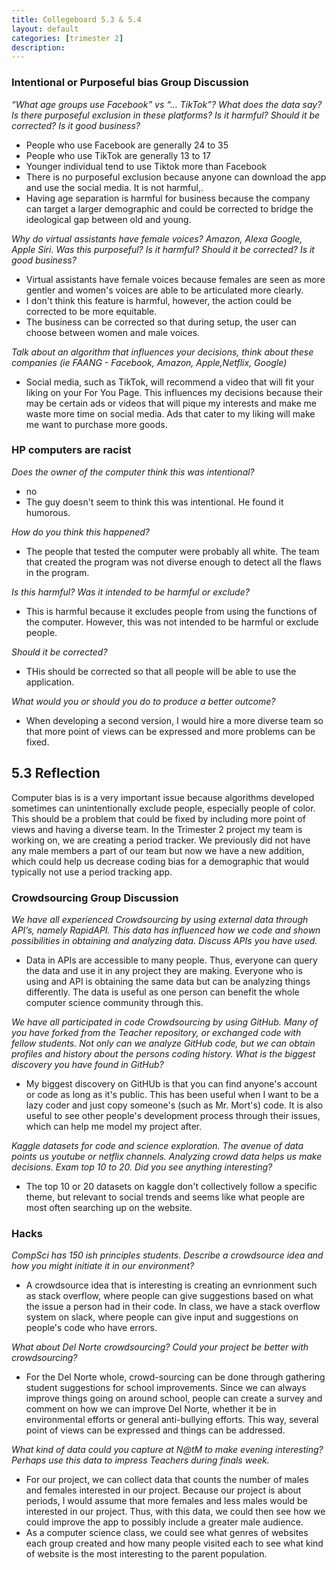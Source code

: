 ```yaml
---
title: Collegeboard 5.3 & 5.4
layout: default
categories: [trimester 2]
description: 
---
```


### Intentional or Purposeful bias Group Discussion

*“What age groups use Facebook” vs “… TikTok”? What does the data say? Is there purposeful exclusion in these platforms? Is it harmful? Should it be corrected? Is it good business?*

- People who use Facebook are generally 24 to 35
- People who use TikTok are generally 13 to 17
- Younger individual tend to use Tiktok more than Facebook
- There is no purposeful exclusion because anyone can download the app and use the social media. It is not harmful,.
- Having age separation is harmful for business because the company can target a larger demographic and could be corrected to bridge the ideological gap between old and young.

*Why do virtual assistants have female voices? Amazon, Alexa Google, Apple Siri. Was this purposeful? Is it harmful? Should it be corrected? Is it good business?*

- Virtual assistants have female voices because females are seen as more gentler and women's voices are able to be articulated more clearly.
- I don't think this feature is harmful, however, the action could be corrected to be more equitable.
- The business can be corrected so that during setup, the user can choose between women and male voices. 

*Talk about an algorithm that influences your decisions, think about these companies (ie FAANG - Facebook, Amazon, Apple,Netflix, Google)*

- Social media, such as TikTok, will recommend a video that will fit your liking on your For You Page. This influences my decisions because their may be certain ads or videos that will pique my interests and make me waste more time on social media. Ads that cater to my liking will make me want to purchase more goods.


### HP computers are racist

*Does the owner of the computer think this was intentional?*

- no
- The guy doesn't seem to think this was intentional. He found it humorous.

*How do you think this happened?*

- The people that tested the computer were probably all white. The team that created the program was not diverse enough to detect all the flaws in the program.

*Is this harmful? Was it intended to be harmful or exclude?*

- This is harmful because it excludes people from using the functions of the computer. However, this was not intended to be harmful or exclude people.

*Should it be corrected?*

- THis should be corrected so that all people will be able to use the application.

*What would you or should you do to produce a better outcome?*

- When developing a second version, I would hire a more diverse team so that more point of views can be expressed and more problems can be fixed.


## 5.3 Reflection

Computer bias is is a very important issue because algorithms developed sometimes can unintentionally exclude people, especially people of color. This should be a problem that could be fixed by including more point of views and having a diverse team. In the Trimester 2 project my team is working on, we are creating a period tracker. We previously did not have any male members a part of our team but now we have a new addition, which could help us decrease coding bias for a demographic that would typically not use a period tracking app.


### Crowdsourcing Group Discussion

*We have all experienced Crowdsourcing by using external data through API’s, namely RapidAPI. This data has influenced how we code and shown possibilities in obtaining and analyzing data. Discuss APIs you have used.*

- Data in APIs are accessible to many people. Thus, everyone can query the data and use it in any project they are making. Everyone who is using and API is obtaining the same data but can be analyzing things differently. The data is useful as one person can benefit the whole computer science community through this. 

*We have all participated in code Crowdsourcing by using GitHub. Many of you have forked from the Teacher repository, or exchanged code with fellow students. Not only can we analyze GitHub code, but we can obtain profiles and history about the persons coding history. What is the biggest discovery you have found in GitHub?*

- My biggest discovery on GitHUb is that you can find anyone's account or code as long as it's public. This has been useful when I want to be a lazy coder and just copy someone's (such as Mr. Mort's) code. It is also useful to see other people's development process through their issues, which can help me model my project after.

*Kaggle datasets for code and science exploration. The avenue of data points us youtube or netflix channels. Analyzing crowd data helps us make decisions. Exam top 10 to 20. Did you see anything interesting?*

- The top 10 or 20 datasets on kaggle don't collectively follow a specific theme, but relevant to social trends and seems like what people are most often searching up on the website.


### Hacks
*CompSci has 150 ish principles students. Describe a crowdsource idea and how you might initiate it in our environment?*

- A crowdsource idea that is interesting is creating an evnrionment such as stack overflow, where people can give suggestions based on what the issue a person had in their code. In class, we have a stack overflow system on slack, where people can give input and suggestions on people's code who have errors. 

*What about Del Norte crowdsourcing? Could your project be better with crowdsourcing?*

- For the Del Norte whole, crowd-sourcing can be done through gathering student suggestions for school improvements. Since we can always improve things going on around school, people can create a survey and comment on how we can improve Del Norte, whether it be in environmental efforts or general anti-bullying efforts. This way, several point of views can be expressed and things can be addressed.

*What kind of data could you capture at N@tM to make evening interesting? Perhaps use this data to impress Teachers during finals week.*

- For our project, we can collect data that counts the number of males and females interested in our project. Because our project is about periods, I would assume that more females and less males would be interested in our project. Thus, with this data, we could then see how we could improve the app to possibly include a greater male audience.
- As a computer science class, we could see what genres of websites each group created and how many people visited each to see what kind of website is the most interesting to the parent population.
